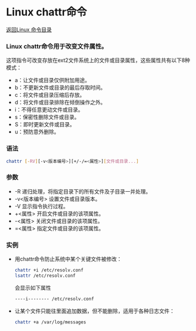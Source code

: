 # Linux chattr命令
[返回Linux 命令目录](11.Linux命令大全.md)

### Linux chattr命令用于改变文件属性。

这项指令可改变存放在ext2文件系统上的文件或目录属性，这些属性共有以下8种模式：
* a：让文件或目录仅供附加用途。
* b：不更新文件或目录的最后存取时间。
* c：将文件或目录压缩后存放。
* d：将文件或目录排除在倾倒操作之外。
* i：不得任意更动文件或目录。
* s：保密性删除文件或目录。
* S：即时更新文件或目录。
* u：预防意外删除。

### 语法
```bash
chattr [-RV][-v<版本编号>][+/-/=<属性>][文件或目录...]
```

### 参数
* -R 递归处理，将指定目录下的所有文件及子目录一并处理。
* -v<版本编号> 设置文件或目录版本。
* -V 显示指令执行过程。
* +<属性> 开启文件或目录的该项属性。
* -<属性> 关闭文件或目录的该项属性。
* =<属性> 指定文件或目录的该项属性。

### 实例

* 用chattr命令防止系统中某个关键文件被修改：
    ```bash
    chattr +i /etc/resolv.conf
    lsattr /etc/resolv.conf
    ```
    会显示如下属性
    ```bash
    ----i-------- /etc/resolv.conf
    ```

* 让某个文件只能往里面追加数据，但不能删除，适用于各种日志文件：
    ```bash
    chattr +a /var/log/messages
    ```